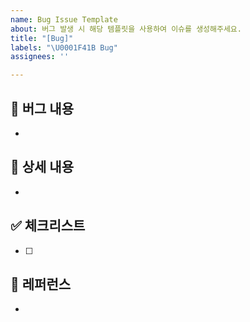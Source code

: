 ```yaml
---
name: Bug Issue Template
about: 버그 발생 시 해당 템플릿을 사용하여 이슈를 생성해주세요.
title: "[Bug]"
labels: "\U0001F41B Bug"
assignees: ''

---
```


## 🚨 버그 내용
- 

## 📎 상세 내용
- 

## ✅ 체크리스트
- [ ] 

## 📍 레퍼런스
-
